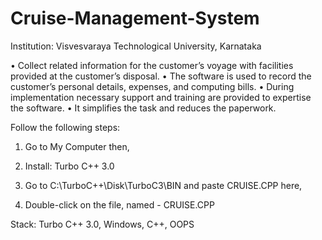 # Cruise-Management-System

Institution: Visvesvaraya Technological University, Karnataka

• Collect related information for the customer’s voyage with facilities provided at the customer’s disposal. 
• The software is used to record the customer’s personal details, expenses, and computing bills.
• During implementation necessary support and training are provided to expertise the software. 
• It simplifies the task and reduces the paperwork.

 

Follow the following steps:

1) Go to My Computer then,

2) Install: Turbo C++ 3.0 

3) Go to C:\TurboC++\Disk\TurboC3\BIN and paste CRUISE.CPP here,

4) Double-click on the file, named - CRUISE.CPP 

Stack: Turbo C++ 3.0, Windows, C++, OOPS
